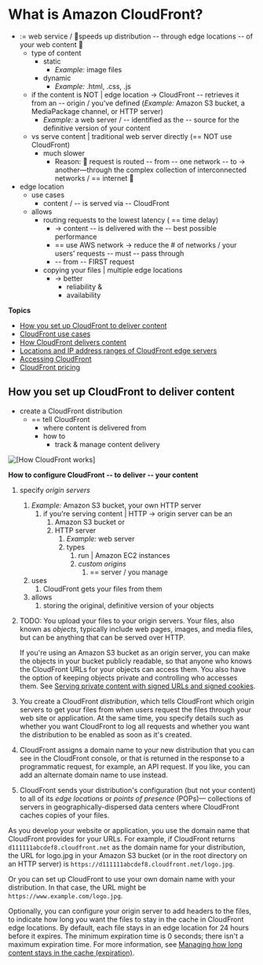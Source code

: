 # What is Amazon CloudFront?<a name="Introduction"></a>

* := web service / 👀speeds up distribution -- through edge locations -- of your web content 👀
  * type of content
    * static 
      * _Example:_ image files
    * dynamic
      * _Example:_ \.html, \.css, \.js
  * if the content is NOT | edge location -> CloudFront -- retrieves it from an -- origin / you've defined (_Example:_ Amazon S3 bucket, a MediaPackage channel, or HTTP server)
    * _Example:_ a web server / -- identified as the -- source for the definitive version of your content
  * vs serve content | traditional web server directly (== NOT use CloudFront)
    * much slower
      * Reason: 🧠 request is routed -- from -- one network -- to -> another—through the complex collection of interconnected networks / == internet 🧠
* edge location
  * use cases
    * content / -- is served via -- CloudFront
  * allows
    * routing requests to the lowest latency \( == time delay\)
      * -> content -- is delivered with the -- best possible performance
      * == use AWS network -> reduce the # of networks / your users' requests -- must -- pass through 
      * -- from -- FIRST request
    * copying your files | multiple edge locations
      * -> better
        * reliability &
        * availability 

**Topics**
+ [How you set up CloudFront to deliver content](#HowCloudFrontWorksOverview)
+ [CloudFront use cases](IntroductionUseCases.md)
+ [How CloudFront delivers content](HowCloudFrontWorks.md)
+ [Locations and IP address ranges of CloudFront edge servers](LocationsOfEdgeServers.md)
+ [Accessing CloudFront](introduction-accessing-cloudfront.md)
+ [CloudFront pricing](CloudFrontPricing.md)

## How you set up CloudFront to deliver content<a name="HowCloudFrontWorksOverview"></a>

* create a CloudFront distribution
  * == tell CloudFront 
    * where content is delivered from
    * how to
      * track & manage content delivery

![\[How CloudFront works\]](http://docs.aws.amazon.com/AmazonCloudFront/latest/DeveloperGuide/images/how-you-configure-cf.png)<a name="HowCloudFrontWorksConfiguration"></a>

**How to configure CloudFront -- to deliver -- your content**
1. specify *origin servers* 
   1. _Example:_ Amazon S3 bucket, your own HTTP server
      1. if you're serving content | HTTP -> origin server can be an
         1. Amazon S3 bucket or
         2. HTTP server 
            1. _Example:_ web server
            2. types
               1. run | Amazon EC2 instances
               2. *custom origins*
                  1. == server / you manage
   2. uses
      1. CloudFront gets your files from them
   3. allows
      1. storing the original, definitive version of your objects
1. TODO: You upload your files to your origin servers\. Your files, also known as *objects*, typically include web pages, images, and media files, but can be anything that can be served over HTTP\.

   If you're using an Amazon S3 bucket as an origin server, you can make the objects in your bucket publicly readable, so that anyone who knows the CloudFront URLs for your objects can access them\. You also have the option of keeping objects private and controlling who accesses them\. See [Serving private content with signed URLs and signed cookies](PrivateContent.md)\. 

1. You create a CloudFront *distribution*, which tells CloudFront which origin servers to get your files from when users request the files through your web site or application\. At the same time, you specify details such as whether you want CloudFront to log all requests and whether you want the distribution to be enabled as soon as it's created\.

1. CloudFront assigns a domain name to your new distribution that you can see in the CloudFront console, or that is returned in the response to a programmatic request, for example, an API request\. If you like, you can add an alternate domain name to use instead\.

1. CloudFront sends your distribution's configuration \(but not your content\) to all of its *edge locations* or *points of presence* \(POPs\)— collections of servers in geographically\-dispersed data centers where CloudFront caches copies of your files\.

As you develop your website or application, you use the domain name that CloudFront provides for your URLs\. For example, if CloudFront returns `d111111abcdef8.cloudfront.net` as the domain name for your distribution, the URL for logo\.jpg in your Amazon S3 bucket \(or in the root directory on an HTTP server\) is `https://d111111abcdef8.cloudfront.net/logo.jpg`\.

Or you can set up CloudFront to use your own domain name with your distribution\. In that case, the URL might be `https://www.example.com/logo.jpg`\.

Optionally, you can configure your origin server to add headers to the files, to indicate how long you want the files to stay in the cache in CloudFront edge locations\. By default, each file stays in an edge location for 24 hours before it expires\. The minimum expiration time is 0 seconds; there isn't a maximum expiration time\. For more information, see [Managing how long content stays in the cache \(expiration\)](Expiration.md)\.